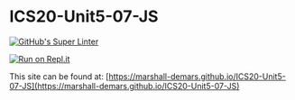 # ICS20-Unit5-07-JS

[![GitHub's Super Linter](https://github.com/marshall-demars/ICS20-Unit5-07-JS/workflows/GitHub's%20Super%20Linter/badge.svg)](https://github.com/marshall-demars/ICS20-Unit5-07-JS/actions)

[![Run on Repl.it](https://repl.it/badge/github/marshall-demars/ICS20-Unit5-07-JS)](https://repl.it/github/marshall-demars/ICS20-Unit5-07-JS)

This site can be found at: [https://marshall-demars.github.io/ICS20-Unit5-07-JS](https://marshall-demars.github.io/ICS20-Unit5-07-JS)
